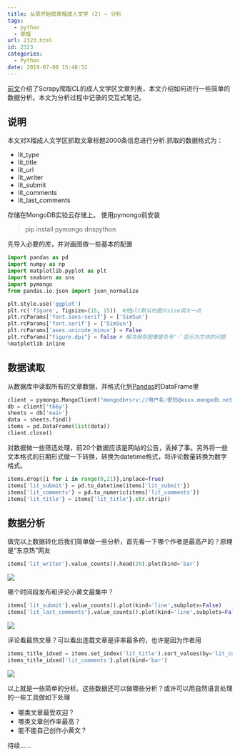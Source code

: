 ```yaml
---
title: 从零开始爬草榴成人文学 (2) – 分析
tags:
  - python
  - 草榴
url: 2323.html
id: 2323
categories:
  - Python
date: 2019-07-08 15:48:52
---
```


[前文](https://l2h.site/2019/07/08/scrapy%e7%88%ac%e5%8f%96%e8%8d%89%e6%a6%b4%e6%88%90%e4%ba%ba%e6%96%87%e5%ad%a6%e5%88%97%e8%a1%a8%e5%b9%b6%e5%88%86%e6%9e%90-1-%e7%88%ac%e5%8f%96/)介绍了Scrapy爬取CL的成人文学区文章列表，本文介绍如何进行一些简单的数据分析。本文为分析过程中记录的交互式笔记。

说明
--

本文对X榴成人文学区抓取文章标题2000条信息进行分析.抓取的数据格式为：

*   lit_type
*   lit_title
*   lit_url
*   lit_writer
*   lit_submit
*   lit_comments
*   lit_last_comments

存储在MongoDB实验云存储上。 使用pymongo前安装

> pip install pymongo dnspython

先导入必要的库，并对画图做一些基本的配置
```python
import pandas as pd
import numpy as np
import matplotlib.pyplot as plt
import seaborn as sns
import pymongo
from pandas.io.json import json_normalize

plt.style.use('ggplot')
plt.rc('figure', figsize=(15, 15))  #把plt默认的图片size调大一点
plt.rcParams['font.sans-serif'} = ['SimSun'}
plt.rcParams['font.serif'} = ['SimSun'}
plt.rcParams['axes.unicode_minus'} = False
plt.rcParams["figure.dpi"} = False # 解决保存图像是负号'-'显示为方块的问题
%matplotlib inline
```
数据读取
----

从数据库中读取所有的文章数据，并格式化到[Pandas](https://pandas.pydata.org/)的DataFrame里
```python
client = pymongo.MongoClient("mongodb+srv://用户名:密码@xxxx.mongodb.net/test?retryWrites=true&w=majority")
db = client['t66y'}
sheets = db['main'}
data = sheets.find()
items = pd.DataFrame(list(data))
client.close()
```
对数据做一些筛选处理，前20个数据应该是网站的公告，丢掉了事。另外将一些文本格式的日期形式做一下转换，转换为datetime格式，将评论数量转换为数字格式。
```python
items.drop([i for i in range(0,21)},inplace=True)
items['lit_submit'} = pd.to_datetime(items['lit_submit'})
items['lit_comments'} = pd.to_numeric(items['lit_comments'})
items['lit_title'} = items['lit_title'}.str.strip()
```
数据分析
----

做完以上数据转化后我们简单做一些分析，首先看一下哪个作者是最高产的？原理是“东京热”网友
```python
items['lit_writer'}.value_counts().head(20).plot(kind='bar')
```
![](https://l2h.site/wp-content/uploads/2019/07/屏幕快照-2019-07-08-下午3.35.09.png)

哪个时间段发布和评论小黄文最集中？
```python
items['lit_submit'}.value_counts().plot(kind='line',subplots=False)
items['lit_last_comments'}.value_counts().plot(kind='line',subplots=False)
```
![](https://l2h.site/wp-content/uploads/2019/07/屏幕快照-2019-07-08-下午3.35.23.png)

评论看最热文章？可以看出连载文章是评率最多的，也许是因为作者用
```python
items_title_idxed = items.set_index('lit_title').sort_values(by='lit_comments',ascending=False).head(10)
items_title_idxed['lit_comments'}.plot(kind='bar')
```
![](https://l2h.site/wp-content/uploads/2019/07/屏幕快照-2019-07-08-下午3.35.50.png)

以上就是一些简单的分析。这些数据还可以做哪些分析？或许可以用自然语言处理的一些工具做如下处理

*   哪类文章最受欢迎？
*   哪类文章创作率最高？
*   能不能自己创作小黄文？

待续......